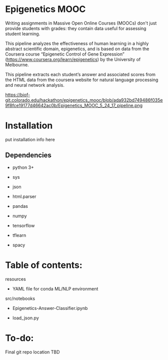 # Epigenetics MOOC

Writing assignments in Massive Open Online Courses (MOOCs) don't just provide students with grades: they contain data useful for assessing student learning.

This pipeline analyzes the effectiveness of human learning in a highly abstract scientific domain, epigenetics, and is based on data from the Coursera course “Epigenetic Control of Gene Expression” (https://www.coursera.org/learn/epigenetics) by the University of Melbourne.

This pipeline extracts each student’s answer and associated scores from the HTML data from the coursera website for natural language processing and neural network analysis.

https://biof-git.colorado.edu/hackathon/epigenetics_mooc/blob/ada932bd749486f035e9f8fce19177d46642ac0b/Epigenetics_MOOC_5_24_17_pipeline.png


# Installation

put installation info here

## Dependencies
* python 3+

* sys

* json

* html.parser

* pandas

* numpy

* tensorflow

* tflearn

* spacy

# Table of contents:

resources

* YAML file for conda ML/NLP environment

src/notebooks	
 
* Epigenetics-Answer-Classifier.ipynb

* load_json.py




# To-do:
Final git repo location TBD
 
